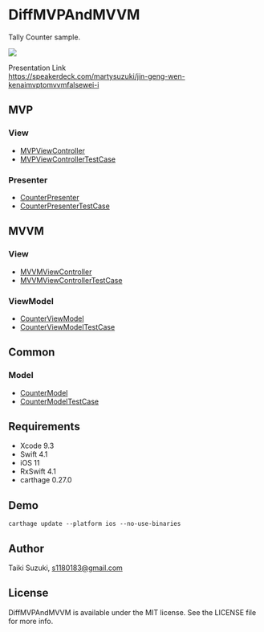 # DiffMVPAndMVVM

Tally Counter sample.

![](./Images/tally_counter.gif)

Presentation Link  
https://speakerdeck.com/martysuzuki/jin-geng-wen-kenaimvptomvvmfalsewei-i

## MVP

### View
- [MVPViewController](./DiffMVPAndMVVM/MVP/MVPViewController.swift)
- [MVPViewControllerTestCase](./DiffMVPAndMVVMTests/MVP/MVPViewControllerTestCase.swift)

### Presenter
- [CounterPresenter](./DiffMVPAndMVVM/MVP/CounterPresenter.swift)
- [CounterPresenterTestCase](./DiffMVPAndMVVMTests/MVP/CounterPresenterTestCase.swift)

## MVVM

### View
- [MVVMViewController](./DiffMVPAndMVVM/MVVM/MVVMViewController.swift)
- [MVVMViewControllerTestCase](./DiffMVPAndMVVMTests/MVVM/MVVMViewControllerTestCase.swift)

### ViewModel
- [CounterViewModel](./DiffMVPAndMVVM/MVVM/CounterViewModel.swift)
- [CounterViewModelTestCase](./DiffMVPAndMVVMTests/MVVM/CounterViewModelTestCase.swift)

## Common

### Model

- [CounterModel](./DiffMVPAndMVVM/Common/CounterModel.swift)
- [CounterModelTestCase](./DiffMVPAndMVVMTests/CounterModelTestCase.swift)

## Requirements

- Xcode 9.3
- Swift 4.1
- iOS 11
- RxSwift 4.1
- carthage 0.27.0

## Demo

```
carthage update --platform ios --no-use-binaries
```

## Author
Taiki Suzuki, s1180183@gmail.com

## License
DiffMVPAndMVVM is available under the MIT license. See the LICENSE file for more info.
